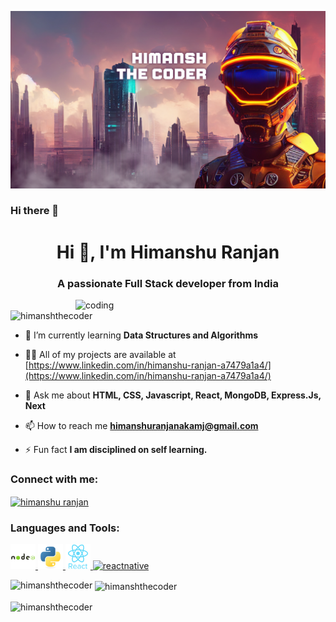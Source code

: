 ![logo](https://github.com/HimanshTheCoder/HimanshTheCoder/blob/main/Himansh%20the%20coder.png)
### Hi there 👋
<h1 align="center">Hi 👋, I'm Himanshu Ranjan</h1>
<h3 align="center">A passionate Full Stack developer from India</h3>
<img align="right" alt="coding"width="400" src="https://user-images.githubusercontent.com/55389276/140866485-8fb1c876-9a8f-4d6a-98dc-08c4981eaf70.gif">

<p align="left"> <img src="https://komarev.com/ghpvc/?username=himanshthecoder&label=Profile%20views&color=0e75b6&style=flat" alt="himanshthecoder" /> </p>

- 🌱 I’m currently learning **Data Structures and Algorithms**

- 👨‍💻 All of my projects are available at [https://www.linkedin.com/in/himanshu-ranjan-a7479a1a4/](https://www.linkedin.com/in/himanshu-ranjan-a7479a1a4/)

- 💬 Ask me about **HTML, CSS, Javascript, React, MongoDB, Express.Js, Next**

- 📫 How to reach me **himanshuranjanakamj@gmail.com**

- ⚡ Fun fact **I am disciplined on self learning.**

<h3 align="left">Connect with me:</h3>
<p align="left">
<a href="https://linkedin.com/in/himanshu ranjan" target="blank"><img align="center" src="https://raw.githubusercontent.com/rahuldkjain/github-profile-readme-generator/master/src/images/icons/Social/linked-in-alt.svg" alt="himanshu ranjan" height="30" width="40" /></a>
</p>

<h3 align="left">Languages and Tools:</h3>
<p align="left"> <a href="https://nodejs.org" target="_blank" rel="noreferrer"> <img src="https://raw.githubusercontent.com/devicons/devicon/master/icons/nodejs/nodejs-original-wordmark.svg" alt="nodejs" width="40" height="40"/> </a> <a href="https://www.python.org" target="_blank" rel="noreferrer"> <img src="https://raw.githubusercontent.com/devicons/devicon/master/icons/python/python-original.svg" alt="python" width="40" height="40"/> </a> <a href="https://reactjs.org/" target="_blank" rel="noreferrer"> <img src="https://raw.githubusercontent.com/devicons/devicon/master/icons/react/react-original-wordmark.svg" alt="react" width="40" height="40"/> </a> <a href="https://reactnative.dev/" target="_blank" rel="noreferrer"> <img src="https://reactnative.dev/img/header_logo.svg" alt="reactnative" width="40" height="40"/> </a> </p>

<p><img align="left" src="https://github-readme-stats.vercel.app/api/top-langs?username=himanshthecoder&show_icons=true&locale=en&layout=compact" alt="himanshthecoder" /></p>

<p>&nbsp;<img align="center" src="https://github-readme-stats.vercel.app/api?username=himanshthecoder&show_icons=true&locale=en" alt="himanshthecoder" /></p>

<p><img align="center" src="https://github-readme-streak-stats.herokuapp.com/?user=himanshthecoder&" alt="himanshthecoder" /></p>
<!--
**HimanshTheCoder/HimanshTheCoder** is a ✨ _special_ ✨ repository because its `README.md` (this file) appears on your GitHub profile.

